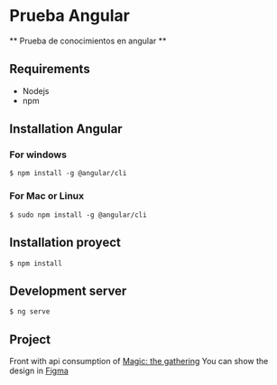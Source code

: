 # Prueba Angular

** Prueba de conocimientos en angular **


## Requirements
- Nodejs
- npm


## Installation Angular
### For windows
```
$ npm install -g @angular/cli
```

### For Mac or Linux
```
$ sudo npm install -g @angular/cli
```

## Installation proyect
```
$ npm install 
```

## Development server
```
$ ng serve
```

## Project
Front with api consumption of  [Magic: the gathering](https://docs.magicthegathering.io/)
You can show the design in [Figma](https://www.figma.com/file/KdL53iLtpfek4ZUsOBfJ5q/Prueba-t%C3%A9cnica-angular?type=design&node-id=16%3A2&mode=design&t=ZgW5ndbM4gPyACRG-1)

